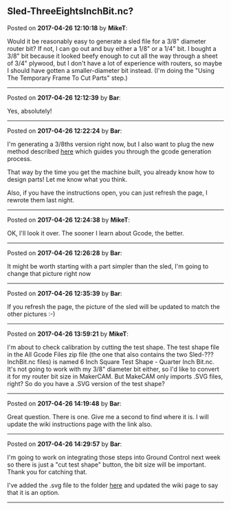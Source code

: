## Sled-ThreeEightsInchBit.nc?
Posted on **2017-04-26 12:10:18** by **MikeT**:

Would it be reasonably easy to generate a sled file for a 3/8" diameter router bit? If not, I can go out and buy either a 1/8" or a 1/4" bit. I bought a 3/8" bit because it looked beefy enough to cut all the way through a sheet of 3/4" plywood, but I don't have a lot of experience with routers, so maybe I should have gotten a smaller-diameter bit instead. (I'm doing the "Using The Temporary Frame To Cut Parts" step.)

---

Posted on **2017-04-26 12:12:39** by **Bar**:

Yes, absolutely!

---

Posted on **2017-04-26 12:22:24** by **Bar**:

I'm generating a 3/8ths version right now, but I also want to plug the new method described [here](https://github.com/MaslowCNC/Mechanics/wiki/Using-the-Temporary-Frame-to-Cut-Parts#step-11-generate-g-code) which guides you through the gcode generation process. 

That way by the time you get the machine built, you already know how to design parts! Let me know what you think.

Also, if you have the instructions open, you can just refresh the page, I rewrote them last night.

---

Posted on **2017-04-26 12:24:38** by **MikeT**:

OK, I'll look it over. The sooner I learn about Gcode, the better.

---

Posted on **2017-04-26 12:26:28** by **Bar**:

It might be worth starting with a part simpler than the sled, I'm going to change that picture right now

---

Posted on **2017-04-26 12:35:39** by **Bar**:

If you refresh the page, the picture of the sled will be updated to match the other pictures :-)

---

Posted on **2017-04-26 13:59:21** by **MikeT**:

I'm about to check calibration by cutting the test shape. The test shape file in the All Gcode Files zip file (the one that also contains the two Sled-?&quest;?InchBit.nc files) is named 6 Inch Square Test Shape - Quarter Inch Bit.nc. It's not going to work with my 3/8" diameter bit either, so I'd like to convert it for my router bit size in MakerCAM. But MakeCAM only imports .SVG files, right? So do you have a .SVG version of the test shape?

---

Posted on **2017-04-26 14:19:48** by **Bar**:

Great question. There is one. Give me a second to find where it is. I will update the wiki instructions page with the link also.

---

Posted on **2017-04-26 14:29:57** by **Bar**:

I'm going to work on integrating those steps into Ground Control next week so there is just a "cut test shape" button, the bit size will be important. Thank you for catching that. 

I've added the .svg file to the folder [here](https://github.com/MaslowCNC/Mechanics/blob/master/SVG%20Files/AllPartsSVG.zip) and updated the wiki page to say that it is an option.

---

